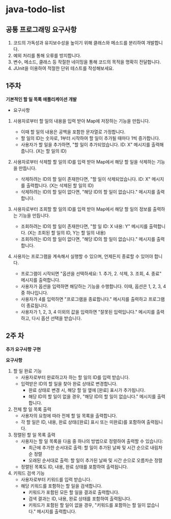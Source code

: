 # java-todo-list

## 공통 프로그래밍 요구사항
1. 코드의 가독성과 유지보수성을 높이기 위해 클래스와 메소드를 분리하여 개발합니다.
2. 예외 처리를 통해 오류를 방지합니다.
3. 변수, 메소드, 클래스 등 작절한 네이밍을 통해 코드의 목적을 명확히 전달합니다.
4. JUnit을 이용하여 적절한 단위 테스트를 작성해보세요.

## 1주차
**기본적인 할 일 목록 애플리케이션 개발**

- 요구사항
1. 사용자로부터 할 일의 내용을 입력 받아 Map에 저장하는 기능을 만듭니다.
   - 이때 할 일의 내용은 공백을 포함한 문자열로 가정합니다.
   - 할 일의 ID는 숫자로, 1부터 시작하여 할 일이 추가될 때마다 1씩 증가합니다.
   - 사용자가 할 일을 추가하면, "할 일이 추가되었습니다. ID: X" 메시지를 출력해줍니다. (X는 할 일의 ID)
   

2. 사용자로부터 삭제할 할 일의 ID를 입력 받아 Map에서 해당 할 일을 삭제하는 기능을 만듭니다.
   - 삭제하려는 ID의 할 일이 존재한다면, "할 일이 삭제되었습니다. ID: X" 메시지를 출력합니다. (X는 삭제된 할 일의 ID)
   - 삭제하려는 ID의 할 일이 없다면, "해당 ID의 할 일이 없습니다." 메시지를 출력합니다.


3. 사용자로부터 조회할 할 일의 ID를 입력 받아 Map에서 해당 할 일의 정보를 출력하는 기능을 만듭니다.
   - 조회하려는 ID의 할 일이 존재한다면, "할 일 ID: X 내용: Y" 메시지를 출력합니다. (X는 조회된 할 일의 ID, Y는 할 일의 내용)
   - 조회하려는 ID의 할 일이 없다면, "해당 ID의 할 일이 없습니다." 메시지를 출력합니다.


4. 사용자는 프로그램을 계속해서 실행할 수 있으며, 언제든지 종료할 수 있어야 합니다.
   - 프로그램이 시작되면 "옵션을 선택하세요: 1. 추가, 2. 삭제, 3. 조회, 4. 종료" 메시지를 출력합니다.
   - 사용자가 옵션을 입력하면 해당하는 기능을 수행합니다. 이때, 옵션은 1, 2, 3, 4 중 하나입니다.
   - 사용자가 4를 입력하면 "프로그램을 종료합니다." 메시지를 출력하고 프로그램이 종료됩니다.
   - 사용자가 1, 2, 3, 4 이외의 값을 입력하면 "잘못된 입력입니다." 메시지를 출력하고, 다시 옵션 선택을 받습니다.

## 2주 차
**추가 요구사항 구현**

**요구사항**

1. 할 일 완료 기능
   - 사용자로부터 완료하고자 하는 할 일의 ID를 입력 받습니다.
   - 입력받은 ID의 할 일을 찾아 완료 상태로 변경합니다.
     - 완료 상태로 변경 시, 해당 할 일 옆에 [완료] 표시가 추가됩니다.
     - 해당 ID의 할 일이 없을 경우, "해당 ID의 할 일이 없습니다." 메시지를 출력합니다.
2. 전체 할 일 목록 출력
   - 사용자의 요청에 따라 전체 할 일 목록을 출력합니다.
   - 각 할 일은 ID, 내용, 완료 상태([완료] 표시 또는 미완료)를 포함하여 출력됩니다.
3. 정렬된 할 일 목록 출력
   - 사용자는 할 일 목록을 다음 중 하나의 방법으로 정렬하여 출력할 수 있습니다:
     - 최근에 추가한 순서대로 출력: 할 일이 추가된 날짜 및 시간 순으로 내림차순 정렬
     - 오래된 순서대로 출력: 할 일이 추가된 날짜 및 시간 순으로 오름차순 정렬
   - 정렬된 목록도 ID, 내용, 완료 상태를 포함하여 출력됩니다.
4. 키워드 검색 기능
   - 사용자로부터 키워드를 입력 받습니다.
   - 해당 키워드를 포함하는 할 일을 검색합니다.
     - 키워드가 포함된 모든 할 일을 결과로 출력합니다.
     - 검색 결과는 ID, 내용, 완료 상태를 포함하여 출력됩니다.
     - 키워드가 포함된 할 일이 없을 경우, "키워드를 포함하는 할 일이 없습니다." 메시지를 출력합니다.
